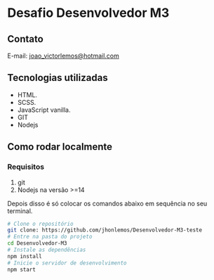 # Desafio Desenvolvedor M3

## Contato

E-mail: joao_victorlemos@hotmail.com

## Tecnologias utilizadas

- HTML.
- SCSS.
- JavaScript vanilla.
- GIT
- Nodejs

## Como rodar localmente

### Requisitos

1. git
2. Nodejs na versão >=14

Depois disso é só colocar os comandos abaixo em sequência no seu terminal.

```bash
# Clone o repositório
git clone: https://github.com/jhonlemos/Desenvolvedor-M3-teste
# Entre na pasta do projeto
cd Desenvolvedor-M3
# Instale as dependências
npm install
# Inicie o servidor de desenvolvimento
npm start
```
